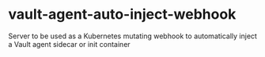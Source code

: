 # vault-agent-auto-inject-webhook
Server to be used as a Kubernetes mutating webhook to automatically inject a Vault agent sidecar or init container

